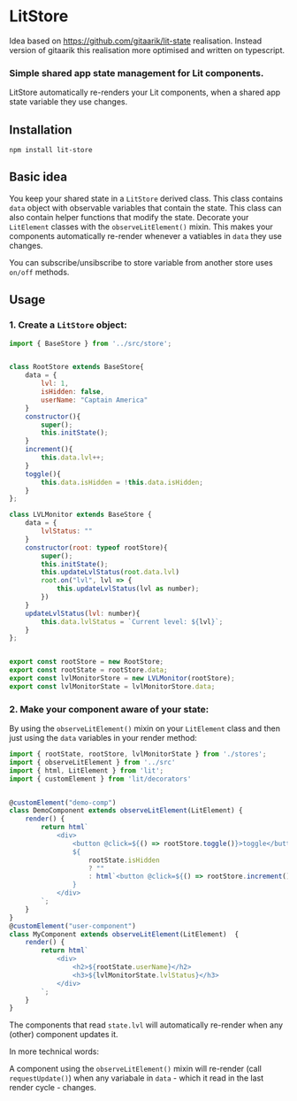 # LitStore

Idea based on https://github.com/gitaarik/lit-state realisation.
Instead version of gitaarik this realisation more optimised and written on typescript.

### Simple shared app state management for Lit components.

LitStore automatically re-renders your Lit components, when a shared app
state variable they use changes.

## Installation

```
npm install lit-store
```

## Basic idea

You keep your shared state in a `LitStore` derived class. This class contains
`data` object with observable variables that contain the state. This class can 
also contain helper functions that modify the state. Decorate your `LitElement` 
classes with the `observeLitElement()` mixin. This makes your components automatically 
re-render whenever a vatiables in `data` they use changes.

You can subscribe/unsibscribe to store variable from another store uses `on/off` methods.


## Usage

### 1. Create a `LitStore` object:

```javascript
import { BaseStore } from '../src/store';


class RootStore extends BaseStore{
    data = {
        lvl: 1,
        isHidden: false,
        userName: "Captain America"
    }
    constructor(){
        super();
        this.initState();
    }
    increment(){
        this.data.lvl++;
    }
    toggle(){
        this.data.isHidden = !this.data.isHidden;
    }
};

class LVLMonitor extends BaseStore {
    data = {
        lvlStatus: ""
    }
    constructor(root: typeof rootStore){
        super();
        this.initState();
        this.updateLvlStatus(root.data.lvl)
        root.on("lvl", lvl => {
            this.updateLvlStatus(lvl as number);
        })
    }
    updateLvlStatus(lvl: number){
        this.data.lvlStatus = `Current level: ${lvl}`;
    }
};


export const rootStore = new RootStore; 
export const rootState = rootStore.data;
export const lvlMonitorStore = new LVLMonitor(rootStore);
export const lvlMonitorState = lvlMonitorStore.data;


```

### 2. Make your component aware of your state:

By using the `observeLitElement()` mixin on your `LitElement` class and then just
using the `data` variables in your render method:

```javascript
import { rootState, rootStore, lvlMonitorState } from './stores';
import { observeLitElement } from '../src'
import { html, LitElement } from 'lit';
import { customElement } from 'lit/decorators'


@customElement("demo-comp")
class DemoComponent extends observeLitElement(LitElement) {
    render() {
        return html`
            <div>
                <button @click=${() => rootStore.toggle()}>toggle</button>
                ${
                    rootState.isHidden 
                    ? "" 
                    : html`<button @click=${() => rootStore.increment()}>LVL UP</button>`
                }
            </div>           
        `;
    }
}
@customElement("user-component")
class MyComponent extends observeLitElement(LitElement)  {
    render() {
        return html`
            <div>
                <h2>${rootState.userName}</h2>
                <h3>${lvlMonitorState.lvlStatus}</h3>
            </div>
        `;
    }
}
```

The components that read `state.lvl` will automatically re-render when
any (other) component updates it.

In more technical words:

A component using the `observeLitElement()` mixin will re-render (call `requestUpdate()`) when any variabale in `data` - which it read in the last render cycle - changes.
